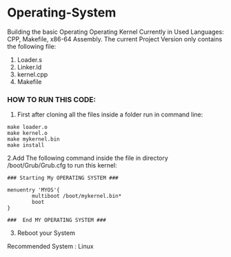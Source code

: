 # Operating-System
Building the basic Operating Operating Kernel
Currently in Used Languages: CPP, Makefile, x86-64 Assembly.
The current Project Version only contains the following file:
1. Loader.s
2. Linker.ld
3. kernel.cpp
4. Makefile

### HOW TO RUN THIS CODE:
1. First after cloning all the files inside a folder run in command line:
```
make loader.o
make kernel.o
make mykernel.bin
make install
```
2.Add The following command inside the file in directory /boot/Grub/Grub.cfg to run this kernel:

```
### Starting My OPERATING SYSTEM ###

menuentry 'MYOS'{
        multiboot /boot/mykernel.bin*
        boot
}

###  End MY OPERATING SYSTEM ###
```
3. Reboot your System

Recommended System : Linux
